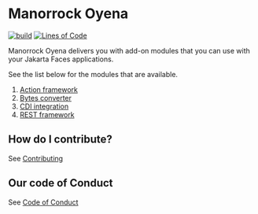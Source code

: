 # Manorrock Oyena

[![build](https://github.com/manorrock/oyena/actions/workflows/build.yml/badge.svg)](https://github.com/manorrock/oyena/actions/workflows/build.yml)
[![Lines of Code](https://sonarcloud.io/api/project_badges/measure?project=manorrock_oyena&metric=ncloc)](https://sonarcloud.io/summary/new_code?id=manorrock_oyena)

Manorrock Oyena delivers you with add-on modules that you can use with your
Jakarta Faces applications.

See the list below for the modules that are available.

1. [Action framework](lifecycle/action/README.md)
1. [Bytes converter](converter/bytes/README.md)
1. [CDI integration](lifecycle/cdi/README.md)
1. [REST framework](lifecycle/rest/README.md)

## How do I contribute?

See [Contributing](CONTRIBUTING.md)

## Our code of Conduct

See [Code of Conduct](CODE_OF_CONDUCT.md)
